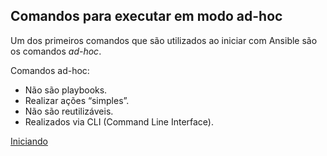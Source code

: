 ## Comandos para executar em modo ad-hoc

Um dos primeiros comandos que são utilizados ao iniciar com Ansible são os comandos _ad-hoc_.

Comandos ad-hoc:

* Não são playbooks.
* Realizar ações “simples”.
* Não são reutilizáveis.
* Realizados via CLI (Command Line Interface).

[Iniciando](beginning.md)